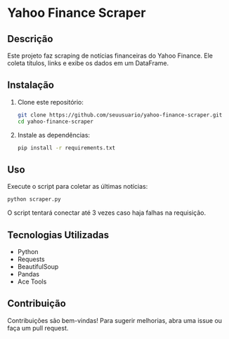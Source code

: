 # Yahoo Finance Scraper

## Descrição
Este projeto faz scraping de notícias financeiras do Yahoo Finance. Ele coleta títulos, links e exibe os dados em um DataFrame.

## Instalação
1. Clone este repositório:
   ```bash
   git clone https://github.com/seuusuario/yahoo-finance-scraper.git
   cd yahoo-finance-scraper
   ```

2. Instale as dependências:
   ```bash
   pip install -r requirements.txt
   ```

## Uso
Execute o script para coletar as últimas notícias:
```bash
python scraper.py
```

O script tentará conectar até 3 vezes caso haja falhas na requisição.

## Tecnologias Utilizadas
- Python
- Requests
- BeautifulSoup
- Pandas
- Ace Tools

## Contribuição
Contribuições são bem-vindas! Para sugerir melhorias, abra uma issue ou faça um pull request.
